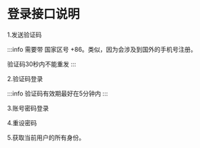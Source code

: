 # 登录接口说明

1.发送验证码

:::info
需要带 国家区号 +86。类似，因为会涉及到国外的手机号注册。

验证码30秒内不能重发
:::

2.验证码登录

:::info
验证码有效期最好在5分钟内
:::

3.账号密码登录

4.重设密码

5.获取当前用户的所有身份。

